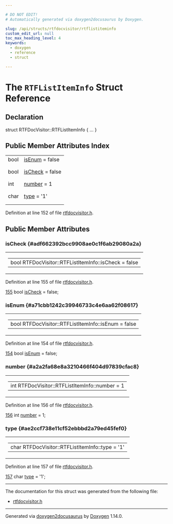 ```yaml
---

# DO NOT EDIT!
# Automatically generated via doxygen2docusaurus by Doxygen.

slug: /api/structs/rtfdocvisitor/rtflistiteminfo
custom_edit_url: null
toc_max_heading_level: 4
keywords:
  - doxygen
  - reference
  - struct

---
```


<div class="doxyPage">

# The `RTFListItemInfo` Struct Reference



## Declaration

<div class="doxyDeclaration">
struct RTFDocVisitor::RTFListItemInfo { ... }
</div>

## Public Member Attributes Index

<table class="doxyMembersIndex">

<tr class="doxyMemberIndexItem">
<td class="doxyMemberIndexItemType" align="left" valign="top">bool</td>
<td class="doxyMemberIndexItemName" align="left" valign="top"><a href="#a71cbb1242c39946733c4e6aa62f08617">isEnum</a> = false</td>
</tr>
<tr class="doxyMemberIndexDescription">
<td class="doxyMemberIndexDescriptionLeft"></td>
<td class="doxyMemberIndexDescriptionRight">
</td>
</tr>
<tr class="doxyMemberIndexSeparator">
<td class="doxyMemberIndexSeparator" colspan="2"></td>
</tr>

<tr class="doxyMemberIndexItem">
<td class="doxyMemberIndexItemType" align="left" valign="top">bool</td>
<td class="doxyMemberIndexItemName" align="left" valign="top"><a href="#adf662392bcc9908ae0c1f6ab29080a2a">isCheck</a> = false</td>
</tr>
<tr class="doxyMemberIndexDescription">
<td class="doxyMemberIndexDescriptionLeft"></td>
<td class="doxyMemberIndexDescriptionRight">
</td>
</tr>
<tr class="doxyMemberIndexSeparator">
<td class="doxyMemberIndexSeparator" colspan="2"></td>
</tr>

<tr class="doxyMemberIndexItem">
<td class="doxyMemberIndexItemType" align="left" valign="top">int</td>
<td class="doxyMemberIndexItemName" align="left" valign="top"><a href="#a2a2fa68e8a3210466f404d97839cfac8">number</a> = 1</td>
</tr>
<tr class="doxyMemberIndexDescription">
<td class="doxyMemberIndexDescriptionLeft"></td>
<td class="doxyMemberIndexDescriptionRight">
</td>
</tr>
<tr class="doxyMemberIndexSeparator">
<td class="doxyMemberIndexSeparator" colspan="2"></td>
</tr>

<tr class="doxyMemberIndexItem">
<td class="doxyMemberIndexItemType" align="left" valign="top">char</td>
<td class="doxyMemberIndexItemName" align="left" valign="top"><a href="#ae2ccf738e11cf52ebbbd2a79ed45fef0">type</a> = '1'</td>
</tr>
<tr class="doxyMemberIndexDescription">
<td class="doxyMemberIndexDescriptionLeft"></td>
<td class="doxyMemberIndexDescriptionRight">
</td>
</tr>
<tr class="doxyMemberIndexSeparator">
<td class="doxyMemberIndexSeparator" colspan="2"></td>
</tr>

</table>


<p>Definition at line 152 of file <a href="/web-doxygen/docs/api/files/src/rtfdocvisitor-h">rtfdocvisitor.h</a>.</p>


<div class="doxySectionDef">

## Public Member Attributes

### isCheck {#adf662392bcc9908ae0c1f6ab29080a2a}

<div class="doxyMemberItem">
<div class="doxyMemberProto">
<table class="doxyMemberLabels">
<tr class="doxyMemberLabels">
<td class="doxyMemberLabelsLeft">
<table class="doxyMemberName">
<tr>
<td class="doxyMemberName">bool RTFDocVisitor::RTFListItemInfo::isCheck = false</td>
</tr>
</table>
</td>
</tr>
</table>
</div>
<div class="doxyMemberDoc">



<p>Definition at line 155 of file <a href="/web-doxygen/docs/api/files/src/rtfdocvisitor-h">rtfdocvisitor.h</a>.</p>


<div class="doxyProgramListing">

<div class="doxyCodeLine"><span class="doxyLineNumber"><a href="#adf662392bcc9908ae0c1f6ab29080a2a">155</a></span><span class="doxyLineContent"><span class="doxyHighlight">      </span><span class="doxyHighlightKeywordType">bool</span><span class="doxyHighlight"> <a href="#adf662392bcc9908ae0c1f6ab29080a2a">isCheck</a> = </span><span class="doxyHighlightKeyword">false</span><span class="doxyHighlight">;</span></span></div>

</div>

</div>
</div>

### isEnum {#a71cbb1242c39946733c4e6aa62f08617}

<div class="doxyMemberItem">
<div class="doxyMemberProto">
<table class="doxyMemberLabels">
<tr class="doxyMemberLabels">
<td class="doxyMemberLabelsLeft">
<table class="doxyMemberName">
<tr>
<td class="doxyMemberName">bool RTFDocVisitor::RTFListItemInfo::isEnum = false</td>
</tr>
</table>
</td>
</tr>
</table>
</div>
<div class="doxyMemberDoc">



<p>Definition at line 154 of file <a href="/web-doxygen/docs/api/files/src/rtfdocvisitor-h">rtfdocvisitor.h</a>.</p>


<div class="doxyProgramListing">

<div class="doxyCodeLine"><span class="doxyLineNumber"><a href="#a71cbb1242c39946733c4e6aa62f08617">154</a></span><span class="doxyLineContent"><span class="doxyHighlight">      </span><span class="doxyHighlightKeywordType">bool</span><span class="doxyHighlight"> <a href="#a71cbb1242c39946733c4e6aa62f08617">isEnum</a> = </span><span class="doxyHighlightKeyword">false</span><span class="doxyHighlight">;</span></span></div>

</div>

</div>
</div>

### number {#a2a2fa68e8a3210466f404d97839cfac8}

<div class="doxyMemberItem">
<div class="doxyMemberProto">
<table class="doxyMemberLabels">
<tr class="doxyMemberLabels">
<td class="doxyMemberLabelsLeft">
<table class="doxyMemberName">
<tr>
<td class="doxyMemberName">int RTFDocVisitor::RTFListItemInfo::number = 1</td>
</tr>
</table>
</td>
</tr>
</table>
</div>
<div class="doxyMemberDoc">



<p>Definition at line 156 of file <a href="/web-doxygen/docs/api/files/src/rtfdocvisitor-h">rtfdocvisitor.h</a>.</p>


<div class="doxyProgramListing">

<div class="doxyCodeLine"><span class="doxyLineNumber"><a href="#a2a2fa68e8a3210466f404d97839cfac8">156</a></span><span class="doxyLineContent"><span class="doxyHighlight">      </span><span class="doxyHighlightKeywordType">int</span><span class="doxyHighlight"> <a href="#a2a2fa68e8a3210466f404d97839cfac8">number</a> = 1;</span></span></div>

</div>

</div>
</div>

### type {#ae2ccf738e11cf52ebbbd2a79ed45fef0}

<div class="doxyMemberItem">
<div class="doxyMemberProto">
<table class="doxyMemberLabels">
<tr class="doxyMemberLabels">
<td class="doxyMemberLabelsLeft">
<table class="doxyMemberName">
<tr>
<td class="doxyMemberName">char RTFDocVisitor::RTFListItemInfo::type = '1'</td>
</tr>
</table>
</td>
</tr>
</table>
</div>
<div class="doxyMemberDoc">



<p>Definition at line 157 of file <a href="/web-doxygen/docs/api/files/src/rtfdocvisitor-h">rtfdocvisitor.h</a>.</p>


<div class="doxyProgramListing">

<div class="doxyCodeLine"><span class="doxyLineNumber"><a href="#ae2ccf738e11cf52ebbbd2a79ed45fef0">157</a></span><span class="doxyLineContent"><span class="doxyHighlight">      </span><span class="doxyHighlightKeywordType">char</span><span class="doxyHighlight"> <a href="#ae2ccf738e11cf52ebbbd2a79ed45fef0">type</a> = </span><span class="doxyHighlightCharLiteral">'1'</span><span class="doxyHighlight">;</span></span></div>

</div>

</div>
</div>

</div>

<hr/>

The documentation for this struct was generated from the following file:

<ul>
<li><a href="/web-doxygen/docs/api/files/src/rtfdocvisitor-h">rtfdocvisitor.h</a></li>
</ul>

<hr/>

<p class="doxyGeneratedBy">Generated via <a href="https://github.com/xpack/doxygen2docusaurus">doxygen2docusaurus</a> by <a href="https://www.doxygen.nl">Doxygen</a> 1.14.0.</p>

</div>
